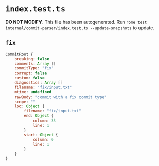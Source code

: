 # `index.test.ts`

**DO NOT MODIFY**. This file has been autogenerated. Run `rome test internal/commit-parser/index.test.ts --update-snapshots` to update.

## `fix`

```javascript
CommitRoot {
	breaking: false
	comments: Array []
	commitType: "fix"
	corrupt: false
	custom: false
	diagnostics: Array []
	filename: "fix/input.txt"
	mtime: undefined
	rawBody: "commit with a fix commit type"
	scope: ""
	loc: Object {
		filename: "fix/input.txt"
		end: Object {
			column: 33
			line: 1
		}
		start: Object {
			column: 0
			line: 1
		}
	}
}
```
